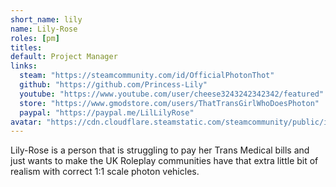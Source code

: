 ```yaml
---
short_name: lily
name: Lily-Rose
roles: [pm]
titles:
default: Project Manager
links:
  steam: "https://steamcommunity.com/id/OfficialPhotonThot"
  github: "https://github.com/Princess-Lily"
  youtube: "https://www.youtube.com/user/cheese3243242342342/featured"
  store: "https://www.gmodstore.com/users/ThatTransGirlWhoDoesPhoton"
  paypal: "https://paypal.me/LilLilyRose"
avatar: "https://cdn.cloudflare.steamstatic.com/steamcommunity/public/images/avatars/06/06eb5999dbbf3ba12f0c87564cafb4c22f97749e_full.jpg"
---
```

Lily-Rose is a person that is struggling to pay her Trans Medical bills and just wants to make the UK Roleplay communities have that extra little bit of realism with correct 1:1 scale photon vehicles.
